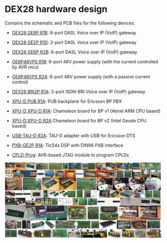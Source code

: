 # DEX28 hardware design

Contains the schematic and PCB files for the following devices:

* [DEX28 GE8P R1B](pcb-pics/2006-06-21%20ASSY%20DEX28-GE8P-R1B.jpg): 8-port DASL Voice over IP (VoIP) gateway
* [DEX28 GE2P R1D](pcb-pics/2005-09-21%20ASSY%20DEX28-GE2P-R1C%202.jpg): 2-port DASL Voice over IP (VoIP) gateway
* [DEX28 GE6P R2B](pcb-pics/2004-06-14%20ASSY%20DEX28-GE6P-R2A.jpg): 6-port DASL Voice over IP (VoIP) gateway
* [GE6P48VPS R1B](pcb-pics/2004-05-21%20ASSY%20DEX28-GE6P-DTS-PSU-R1B%202.jpg): 6-port 48V power supply (with the current controlled by AVR mcu)
* [GE6P48VPS R2A](pcb-pics/2006-03-30%20ASSY%20DEX28-GE6P-DTS-PSU-R2A.jpg): 6-port 48V power supply (with a passive current control)
* [DEX28 BRI2P R1A](pcb-pics/2006-09-10%20ASSY%20DEX28-BRI2P-R1A%202.jpg): 2-port ISDN-BRI Voice over IP (VoIP) gateway

* [XPU-D PUB R1A](pcb-pics/2006-10-18%20ASSY%20DEX28-PUB-R1A.jpg): PUB backplane for Ericsson BP PBX
* [XPU-D XPU-D R1A](pcb-pics/2006-10-29%20ASSY%20DEX28-XPU-D-R1A.jpg): Chameleon board for BP v1 (Atmel ARM CPU based)
* [XPU-D:XPU-D R2A](pcb-pics/2007-12-17%20ASSY%20DEX28-XPU-D-R2A.jpg) Chameleon board for BP v2 (Intel Geode CPU based)

* [USB-TAU-D R2A](pcb-pics/2006-02-25%20ASSY%20USB-TAU-D-R1A.jpg): TAU-D adapter with USB for Ericsson DTS
* [PXB-GE2P R1A](pcb-pics/2005-02-22%20ASSY%20PXB-GE2P-R1A.jpg): TIc54x DSP with DIN96 PXB interface
* [CPLD-Prog](pcb-pics/2005-11-10%20ASSY%20CPLD-JTAG-PROG.jpg): AVR-based JTAG module to program CPLDs

![pcb-artwork](pcb-artwork.png)
